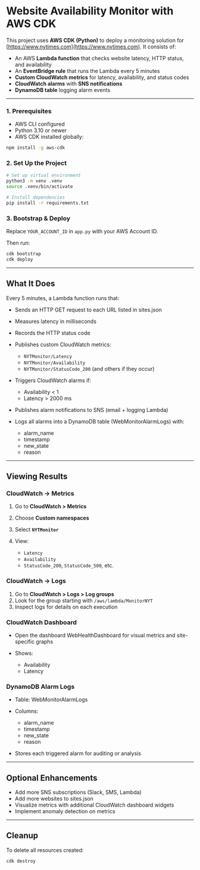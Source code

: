 # Website Availability Monitor with AWS CDK

This project uses **AWS CDK (Python)** to deploy a monitoring solution for [https://www.nytimes.com](https://www.nytimes.com). It consists of:

* An AWS **Lambda function** that checks website latency, HTTP status, and availability
* An **EventBridge rule** that runs the Lambda every 5 minutes
* **Custom CloudWatch metrics** for latency, availability, and status codes
* **CloudWatch alarms** with **SNS notifications**
* **DynamoDB table** logging alarm events


---

### 1. Prerequisites

* AWS CLI configured
* Python 3.10 or newer
* AWS CDK installed globally:

```bash
npm install -g aws-cdk
```

### 2. Set Up the Project

```bash
# Set up virtual environment
python3 -m venv .venv
source .venv/bin/activate

# Install dependencies
pip install -r requirements.txt
```

### 3. Bootstrap & Deploy

Replace `YOUR_ACCOUNT_ID` in `app.py` with your AWS Account ID.

Then run:

```bash
cdk bootstrap
cdk deploy
```

---

## What It Does

Every 5 minutes, a Lambda function runs that:

* Sends an HTTP GET request to each URL listed in sites.json
* Measures latency in milliseconds
* Records the HTTP status code
* Publishes custom CloudWatch metrics:

  * `NYTMonitor/Latency`
  * `NYTMonitor/Availability`
  * `NYTMonitor/StatusCode_200` (and others if they occur)

* Triggers CloudWatch alarms if:

  * Availability < 1
  * Latency > 2000 ms

* Publishes alarm notifications to SNS (email + logging Lambda)

* Logs all alarms into a DynamoDB table (WebMonitorAlarmLogs) with:

  * alarm_name
  * timestamp
  * new_state
  * reason
---

## Viewing Results

### CloudWatch → Metrics

1. Go to **CloudWatch > Metrics**
2. Choose **Custom namespaces**
3. Select **`NYTMonitor`**
4. View:

   * `Latency`
   * `Availability`
   * `StatusCode_200`, `StatusCode_500`, etc.

### CloudWatch → Logs

1. Go to **CloudWatch > Logs > Log groups**
2. Look for the group starting with `/aws/lambda/MonitorNYT`
3. Inspect logs for details on each execution

### CloudWatch Dashboard

* Open the dashboard WebHealthDashboard for visual metrics and site-specific graphs
* Shows:

  * Availability
  * Latency

### DynamoDB Alarm Logs

* Table: WebMonitorAlarmLogs
* Columns:

  * alarm_name
  * timestamp
  * new_state
  * reason

* Stores each triggered alarm for auditing or analysis
---

## Optional Enhancements

* Add more SNS subscriptions (Slack, SMS, Lambda)
* Add more websites to sites.json
* Visualize metrics with additional CloudWatch dashboard widgets
* Implement anomaly detection on metrics
---

## Cleanup

To delete all resources created:

```bash
cdk destroy
```


